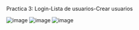 Practica 3:
Login-Lista de usuarios-Crear usuarios

![image](https://github.com/DonatoConsuegra/Practica3/assets/170969292/502f5b33-f0c3-4eee-bb40-39ec65c27079)
![image](https://github.com/DonatoConsuegra/Practica3/assets/170969292/565bcd64-6020-411b-8184-f7b80abdcf48)
![image](https://github.com/DonatoConsuegra/Practica3/assets/170969292/72409576-8960-4dd6-8d2a-92b20efe745e)
